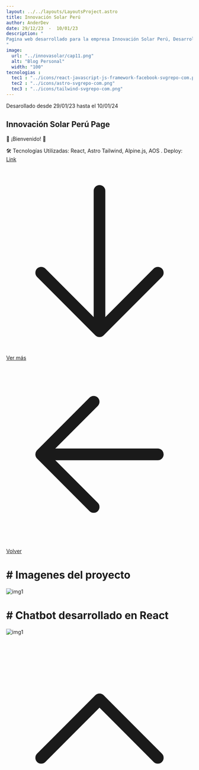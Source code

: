 ```yaml
---
layout: ../../layouts/LayoutsProject.astro
title: Innovación Solar Perú
author: AnderDev
date: 29/12/23  -  10/01/23
description: "
Pagina web desarrollado para la empresa Innovación Solar Perú, Desarrollado con React, Astro, Tailwind, Implementación de ChatBot,optimización para los motores de búsqueda (SEO) y el rendimiento general del sitio.
"
image:
  url: "../innovasolar/cap11.png"
  alt: "Blog Personal"
  width: "100"
tecnologias : 
  tec1 : "../icons/react-javascript-js-framework-facebook-svgrepo-com.png"
  tec2 : "../icons/astro-svgrepo-com.png"
  tec3 : "../icons/tailwind-svgrepo-com.png"
---
```



<p class="mb-5 text-sm text-gray-400">Desarollado desde 29/01/23 hasta el 10/01/24 </p>
<h2 class="text-4xl mb-5 font-bold  text-gray-200">Innovación Solar Perú Page</h2>



<div class="pr-5">

<p class="mt-3">

  🚀 ¡Bienvenido! 🚀

</p>


<p class="mt-3">
  🛠 Tecnologías Utilizadas:
  React,
  Astro
  Tailwind,
  Alpine.js,
  AOS
  . Deploy: <a href="https://www.innovacionsolarperu.com/" target="_blank" class="text-blue-600">Link</a>

</p>

<div class="flex gap-5">
<a  href="#content" class="btn btn-outline btn-primary mt-10 flex w-max">
<svg xmlns="http://www.w3.org/2000/svg" fill="none" viewBox="0 0 24 24" stroke-width="1.5" stroke="currentColor" class="w-6 h-6">
  <path stroke-linecap="round" stroke-linejoin="round" d="M19.5 13.5L12 21m0 0l-7.5-7.5M12 21V3" />
</svg>
Ver más</a>
<a  href="/Projects" class="btn btn-outline btn-primary mt-10 flex w-max">
<svg xmlns="http://www.w3.org/2000/svg" fill="none" viewBox="0 0 24 24" stroke-width="1.5" stroke="currentColor" class="w-6 h-6">
  <path stroke-linecap="round" stroke-linejoin="round" d="M19.5 12h-15m0 0l6.75 6.75M4.5 12l6.75-6.75" />
</svg>
Volver  </a>
</div>
</div>
    <div class="flex flex-col justify-center mb-10">
          <h1 class="text-2xl font-bold py-2 mt-5" id="content"># Imagenes del proyecto </h1>
         <div class="max-2xl:w-full max-2xl:pr-5">
          <img src="../innovasolar/cap1.png" alt="img1" class="rounded-lg">
        </div>
    </div>
     <div class="flex flex-col justify-center mb-20">
          <h1 class="text-2xl font-bold py-5 mt-5" id="content"># Chatbot desarrollado en React </h1>
         <div class="max-2xl:w-full max-2xl:pr-5">
          <img src="../innovasolar/cap2.png" alt="img1" class="rounded-lg">
        </div>
    </div>
<a href="#home" class="btn btn-outline btn-primary mt-10 flex w-max mb-10 ml-auto mr-10 animate-bounce">
  <svg xmlns="http://www.w3.org/2000/svg" fill="none" viewBox="0 0 24 24" stroke-width="1.5" stroke="currentColor" class="w-6 h-6">
  <path stroke-linecap="round" stroke-linejoin="round" d="M4.5 15.75l7.5-7.5 7.5 7.5" />
  </svg>
</a>
